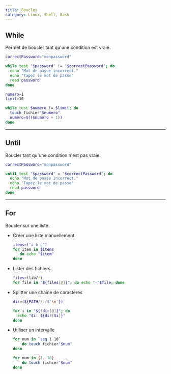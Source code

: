 ```yaml
---
title: Boucles
category: Linux, Shell, Bash
---
```


## While

Permet de boucler tant qu'une condition est vraie.

``` bash
correctPassword="monpassword"

while test "$password" != "$correctPassword"; do
  echo "Mot de passe incorrect."
  echo "Tapez le mot de passe"
  read password
done
```

``` bash
numero=1
limit=10

while test $numero != $limit; do 
  touch fichier"$numero"
  numero=$(($numero + 1))
done
```

---

## Until

Boucler tant qu'une condition n'est pas vraie.

``` bash
correctPassword="monpassword"

until test "$password" = "$correctPassword"; do
  echo "Mot de passe incorrect."
  echo "Tapez le mot de passe"
  read password
done
```

---

## For

Boucler sur une liste.

* Créer une liste manuellement

  ``` bash
  items=("a b c")
  for item in $items
     do echo "$item"
  done
  ```

* Lister des fichiers

  ``` bash
  files=(lib/*)
  for file in "${files[@]}"; do echo "-"$file; done
  ```

* Splitter une chaîne de caractères

  ``` bash
  dir=(${PATH//:/$'\n'})

  for i in "${!dir[@]}"; do
    echo "$i: ${dir[$i]}"
  done
  ```

* Utiliser un intervalle

  ``` bash
  for num in `seq 1 10`
      do touch fichier"$num"
  done
  ```

  ``` bash
  for num in {1..10}
      do touch fichier"$num"
  done
  ```
